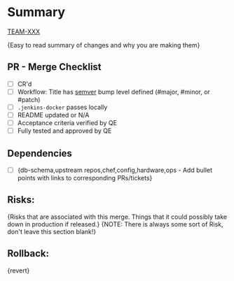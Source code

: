 # Summary
[TEAM-XXX](https://jira.sendgrid.net/browse/TEAM-XXX)

{Easy to read summary of changes and why you are making them}

## PR - Merge Checklist
- [ ] CR'd
- [ ] Workflow: Title has [semver](http://semver.org/) bump level defined (#major, #minor, or #patch)
- [ ] `.jenkins-docker` passes locally
- [ ] README updated or N/A
- [ ] Acceptance criteria verified by QE
- [ ] Fully tested and approved by QE

## Dependencies
- [ ] {db-schema,upstream repos,chef,config,hardware,ops - Add bullet points with links to corresponding PRs/tickets}

## Risks:
{Risks that are associated with this merge. Things that it could possibly take down in production if released.}
{NOTE: There is always some sort of Risk, don't leave this section blank!}

## Rollback:
{revert}

